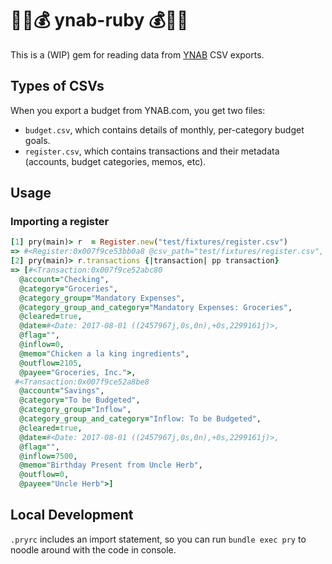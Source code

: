 # 🎈💾💰 ynab-ruby 💰💾🎈

This is a (WIP) gem for reading data from [YNAB](ynab.com) CSV exports.

## Types of CSVs

When you export a budget from YNAB.com, you get two files:

* `budget.csv`, which contains details of monthly, per-category budget goals.
* `register.csv`, which contains transactions and their metadata (accounts, 
budget categories, memos, etc).

## Usage

### Importing a register

```ruby
[1] pry(main)> r  = Register.new("test/fixtures/register.csv")
=> #<Register:0x007f9ce53bb0a8 @csv_path="test/fixtures/register.csv", @transactions=nil>
[2] pry(main)> r.transactions {|transaction| pp transaction}
=> [#<Transaction:0x007f9ce52abc80
  @account="Checking",
  @category="Groceries",
  @category_group="Mandatory Expenses",
  @category_group_and_category="Mandatory Expenses: Groceries",
  @cleared=true,
  @date=#<Date: 2017-08-01 ((2457967j,0s,0n),+0s,2299161j)>,
  @flag="",
  @inflow=0,
  @memo="Chicken a la king ingredients",
  @outflow=2105,
  @payee="Groceries, Inc.">,
 #<Transaction:0x007f9ce52a8be8
  @account="Savings",
  @category="To be Budgeted",
  @category_group="Inflow",
  @category_group_and_category="Inflow: To be Budgeted",
  @cleared=true,
  @date=#<Date: 2017-08-01 ((2457967j,0s,0n),+0s,2299161j)>,
  @flag="",
  @inflow=7500,
  @memo="Birthday Present from Uncle Herb",
  @outflow=0,
  @payee="Uncle Herb">]
```

## Local Development

`.pryrc` includes an import statement, so you can run `bundle exec pry` to noodle around with the code in console. 

